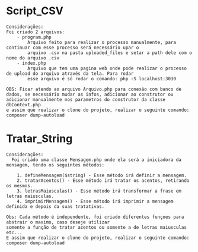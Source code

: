 # Script_CSV

    Considerações:
    Foi criado 2 arquivos:
        - program.php
            Arquivo feito para realizar o processo manualmente, para continuar com esse processo será necessário upar o
            arquivo .csv na pasta uploaded_files e setar a path dele com o nome do arquivo .csv
        - index.php
            Arquivo que tem uma pagina web onde pode realizar o processo de upload do arquivo através da tela. Para rodar
            esse arquivo é só rodar o comando: php -S localhost:3030
  
    OBS: Ficar atendo ao arquivo Arquivo.php para conexão com banco de dados, se necessário mudar as infos, adicionar ao construtor ou
    adicionar manualmente nos parametros do construtor da classe dbContext.php 
    e assim que realizar o clone do projeto, realizar o seguinte comando: composer dump-autoload
    
# Tratar_String

    Considerações:
      Foi criado uma classe Mensagem.php onde ela será a iniciadora da mensagem, tendo os seguintes métodos:
 
        1. defineMensagem($string) - Esse método irá definir a mensagem.
        2. tratarAcentos() - Esse método irá tratar os acentos, retirando os mesmos.
        3. letrasMaiusculas() - Esse método irá transformar a frase em letras maiusculas.
        4. imprimirMensagem() - Esse método irá imprimir a mensagem definida e depois da suas tratativas.
  
    Obs: Cada método é independente, foi criado diferentes funçoes para abstrair o maximo, caso deseje utilizar
    somente a função de tratar acentos ou somente a de letras maiusculas etc...
    E assim que realizar o clone do projeto, realizar o seguinte comando: composer dump-autoload
